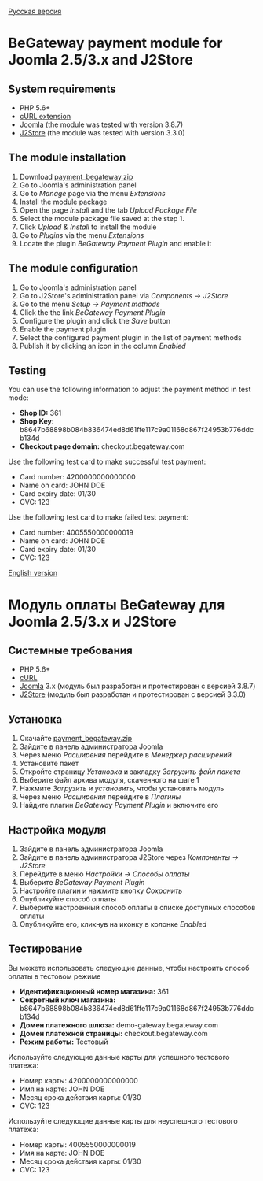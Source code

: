 [Русская версия](#Модуль-оплаты-begateway-для-joomla-253x-и-j2store)

# BeGateway payment module for Joomla 2.5/3.x and J2Store

## System requirements

* PHP 5.6+
* [cURL extension](http://php.net/manual/en/book.curl.php)
* [Joomla](http://www.joomla.org/download.html) (the module was tested with version 3.8.7)
* [J2Store](https://www.j2store.org/) (the module was tested with version 3.3.0)

## The module installation

1. Download [payment_begateway.zip](https://github.com/begateway/j2store-payment-module/blob/master/payment_begateway.zip?raw=true)
2. Go to Joomla's administration panel
3. Go to _Manage_ page via the menu _Extensions_
4. Install the module package
  1. Open the page _Install_ and the tab _Upload Package File_
  2. Select the module package file saved at the step 1.
  3. Click _Upload & Install_ to install the module
  4. Go to _Plugins_ via the menu _Extensions_
  5. Locate the plugin _BeGateway Payment Plugin_ and enable it

## The module configuration

1. Go to Joomla's administration panel
2. Go to J2Store's administration panel via _Components → J2Store_
3. Go to the menu _Setup → Payment methods_
4. Click the the link _BeGateway Payment Plugin_
5. Configure the plugin and click the _Save_ button
6. Enable the payment plugin
  1. Select the configured payment plugin in the list of payment methods
  2. Publish it by clicking an icon in the column _Enabled_

## Testing

You can use the following information to adjust the payment method in test mode:

  * __Shop ID:__ 361
  * __Shop Key:__ b8647b68898b084b836474ed8d61ffe117c9a01168d867f24953b776ddcb134d
  * __Checkout page domain:__ checkout.begateway.com

Use the following test card to make successful test payment:

  * Card number: 4200000000000000
  * Name on card: JOHN DOE
  * Card expiry date: 01/30
  * CVC: 123

Use the following test card to make failed test payment:

  * Card number: 4005550000000019
  * Name on card: JOHN DOE
  * Card expiry date: 01/30
  * CVC: 123

[English version](#begateway-payment-module-for-joomla-253x-and-j2store)

# Модуль оплаты BeGateway для Joomla 2.5/3.x и J2Store

## Системные требования

* PHP 5.6+
* [cURL](http://php.net/manual/en/book.curl.php)
* [Joomla](http://www.joomla.org/download.html) 3.x (модуль был разработан и протестирован с версией 3.8.7)
* [J2Store](https://www.j2store.org/) (модуль был разработан и протестирован с версией 3.3.0)

## Установка

1. Скачайте [payment_begateway.zip](https://github.com/begateway/j2store-payment-module/blob/master/payment_begateway.zip?raw=true)
2. Зайдите в панель администратора Joomla
3. Через меню _Расширения_ перейдите в _Менеджер расширений_
4. Установите пакет
  1. Откройте страницу _Установка_ и закладку _Загрузить файл пакета_
  2. Выберите файл архива модуля, скаченного на шаге 1
  3. Нажмите _Загрузить и установить_, чтобы установить модуль
  4. Через меню _Расширения_ перейдите в _Плагины_
  5. Найдите плагин _BeGateway Payment Plugin_ и включите его

## Настройка модуля

1. Зайдите в панель администратора Joomla
2. Зайдите в панель администратора J2Store через _Компоненты → J2Store_
3. Перейдите в меню _Настройки → Способы оплаты_
4. Выберите _BeGateway Payment Plugin_
5. Настройте плагин и нажмите кнопку _Сохранить_
6. Опубликуйте способ оплаты
  1. Выберите настроенный способ оплаты в списке доступных способов оплаты
  2. Опубликуйте его, кликнув на иконку в колонке _Enabled_

## Тестирование

Вы можете использовать следующие данные, чтобы настроить способ оплаты в тестовом режиме

  * __Идентификационный номер магазина:__ 361
  * __Секретный ключ магазина:__ b8647b68898b084b836474ed8d61ffe117c9a01168d867f24953b776ddcb134d
  * __Домен платежного шлюза:__ demo-gateway.begateway.com
  * __Домен платежной страницы:__ checkout.begateway.com
  * __Режим работы:__ Тестовый

Используйте следующие данные карты для успешного тестового платежа:

  * Номер карты: 4200000000000000
  * Имя на карте: JOHN DOE
  * Месяц срока действия карты: 01/30
  * CVC: 123

Используйте следующие данные карты для неуспешного тестового платежа:

  * Номер карты: 4005550000000019
  * Имя на карте: JOHN DOE
  * Месяц срока действия карты: 01/30
  * CVC: 123
